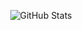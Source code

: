<div align="center">
    
  ![GitHub Stats](https://github-readme-stats.vercel.app/api?username=clockworksquirrel&show_icons=true&count_private=true&hide_title=true&hide_border=true)
</div>
